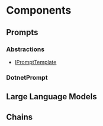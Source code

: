 # Components

## Prompts

### Abstractions
- [IPromptTemplate](DotnetPrompt.Abstractions.Prompts.yml)

### DotnetPrompt

## Large Language Models

## Chains